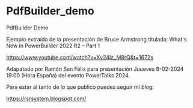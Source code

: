# PdfBuilder_demo
PdfBuilder Demo

Ejemplo extraido de la presentación de Bruce Armstrong titulada: What's New in PowerBuilder 2022 R2 – Part 1

https://www.youtube.com/watch?v=Xv24Iz_M8rQ&t=1672s

Adapatado por Ramón San Félix para presentación Juueves 8-02-2024 19:00 (Hora España) del evento PowerTalks 2024.

Para estar al tanto de lo que publico puedes seguir mi blog:

https://rsrsystem.blogspot.com/

